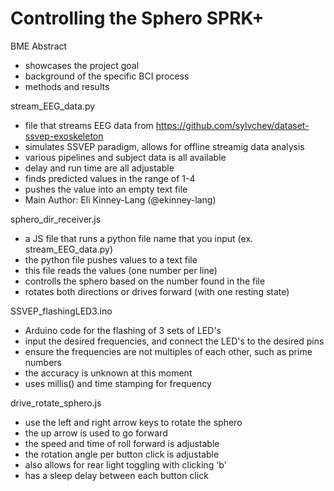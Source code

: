 # Controlling the Sphero SPRK+

BME Abstract
- showcases the project goal
- background of the specific BCI process
- methods and results

stream_EEG_data.py
- file that streams EEG data from https://github.com/sylvchev/dataset-ssvep-exoskeleton
- simulates SSVEP paradigm, allows for offline streamig data analysis
- various pipelines and subject data is all available
- delay and run time are all adjustable
- finds predicted values in the range of 1-4
- pushes the value into an empty text file
- Main Author: Eli Kinney-Lang (@ekinney-lang)

sphero_dir_receiver.js
- a JS file that runs a python file name that you input (ex. stream_EEG_data.py)
- the python file pushes values to a text file
- this file reads the values (one number per line)
- controlls the sphero based on the number found in the file
- rotates both directions or drives forward (with one resting state)

SSVEP_flashingLED3.ino
- Arduino code for the flashing of 3 sets of LED's
- input the desired frequencies, and connect the LED's to the desired pins
- ensure the frequencies are not multiples of each other, such as prime numbers
- the accuracy is unknown at this moment
- uses millis() and time stamping for frequency

drive_rotate_sphero.js
- use the left and right arrow keys to rotate the sphero
- the up arrow is used to go forward
- the speed and time of roll forward is adjustable
- the rotation angle per button click is adjustable
- also allows for rear light toggling with clicking 'b'
- has a sleep delay between each button click

